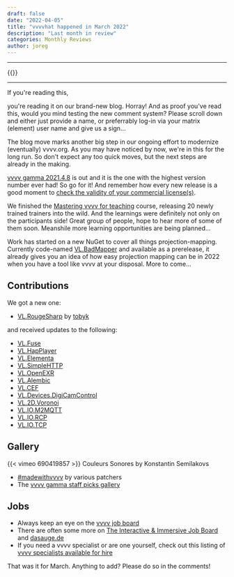 ```yaml
---
draft: false
date: "2022-04-05"
title: "vvvvhat happened in March 2022"
description: "Last month in review"
categories: Monthly Reviews
author: joreg
---
```


---

{{<previousInCategory text="Previously on vvvv:">}}

---

If you're reading this,

you're reading it on our brand-new blog. Horray! And as proof you've read this, would you mind testing the new comment system? Please scroll down and either just provide a name, or preferrably log-in via your matrix (element) user name and give us a sign...

The blog move marks another big step in our ongoing effort to modernize (eventually) vvvv.org. As you may have noticed by now, we're in this for the long run. So don't expect any too quick moves, but the next steps are already in the making.

[vvvv gamma 2021.4.8](https://thegraybook.vvvv.org/changelog/2021.4.html) is out and it is the one with the highest version number ever had! So go for it! And remember how every new release is a good moment to [check the validity of your commercial license(s)](https://store.vvvv.org/orders).

We finished the [Mastering vvvv for teaching](https://thenodeinstitute.org/mastering-vvvv-for-teaching/) course, releasing 20 newly trained trainers into the wild. And the learnings were definitely not only on the participants side! Great group of people, hope to hear more of some of them soon. Meanshile more learning opportunities are being planned...

Work has started on a new NuGet to cover all things projection-mapping. Currently code-named [VL.BadMapper](https://www.nuget.org/packages/VL.BadMapper) and available as a prerelease, it already gives you an idea of how easy projection mapping can be in 2022 when you have a tool like vvvv at your disposal. More to come...

## Contributions
We got a new one:
* [VL.RougeSharp](https://vvvv.org/contribution/vl.roguesharp) by [tobyk](https://vvvv.org/users/tobyk)

and received updates to the following:
* [VL.Fuse](https://www.nuget.org/packages/VL.Fuse)
* [VL.HapPlayer](https://www.nuget.org/packages/VL.HapPlayer)
* [VL.Elementa](https://www.nuget.org/packages/VL.Elementa)
* [VL.SimpleHTTP](https://www.nuget.org/packages/VL.SimpleHTTP)
* [VL.OpenEXR](https://www.nuget.org/packages/VL.OpenEXR)
* [VL.Alembic](https://www.nuget.org/packages/VL.Alembic)
* [VL.CEF](https://www.nuget.org/packages/VL.CEF)
* [VL.Devices.DigiCamControl](https://www.nuget.org/packages/VL.Devices.DigiCamControl)
* [VL.2D.Voronoi](https://www.nuget.org/packages/VL.2D.Voronoi)
* [VL.IO.M2MQTT](https://www.nuget.org/packages/VL.IO.M2MQTT)
* [VL.IO.RCP](https://www.nuget.org/packages/VL.IO.RCP)
* [VL.IO.TCP](https://www.nuget.org/packages/VL.IO.TCP)

## Gallery
{{< vimeo 690419857 >}}
Couleurs Sonores by Konstantin Semilakovs

* [#madewithvvvv](https://www.picuki.com/tag/madewithvvvv) by various patchers
* The [vvvv gamma staff picks gallery](https://visualprogramming.net/#Showcase)

## Jobs

- Always keep an eye on the [vvvv job board](https://discourse.vvvv.org/c/jobs)
- There are often some more on [The Interactive & Immersive Job Board](https://jobs.interactiveimmersive.io/jobs-2/?s=vvvv&post_type=job_listing&orderby=date) and [dasauge.de](https://dasauge.de/sta/Vvvv/)
- If you need a vvvv specialist or are one yourself, check out this listing of [vvvv specialists available for hire](https://vvvv.org/documentation/vvvv-specialists-available-for-hire)

That was it for March. Anything to add? Please do so in the comments!